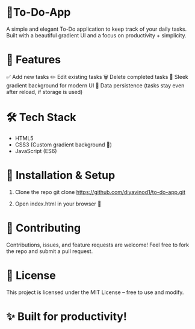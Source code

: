 # 📝To-Do-App

A simple and elegant To-Do application to keep track of your daily tasks.
Built with a beautiful gradient UI and a focus on productivity + simplicity.

# 🚀 Features

✅ Add new tasks
✏️ Edit existing tasks
🗑️ Delete completed tasks
🌈 Sleek gradient background for modern UI
💾 Data persistence (tasks stay even after reload, if storage is used)

# 🛠️ Tech Stack
- HTML5
- CSS3 (Custom gradient background 🎨)
- JavaScript (ES6)

# 📂 Installation & Setup

1. Clone the repo
     git clone https://github.com/diyavinod1/to-do-app.git

2. Open index.html in your browser 🚀

# 🤝 Contributing

Contributions, issues, and feature requests are welcome!
Feel free to fork the repo and submit a pull request.

# 📜 License

This project is licensed under the MIT License – free to use and modify.

# ✨ Built for productivity!
